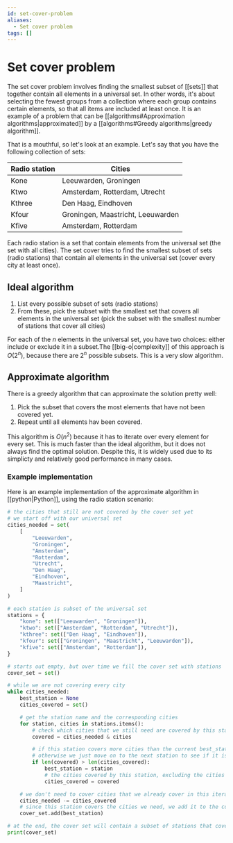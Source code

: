 ```yaml
---
id: set-cover-problem
aliases:
  - Set cover problem
tags: []
---
```


# Set cover problem

The set cover problem involves finding the smallest subset of [[sets]] that together contain all elements in a universal set. In other words, it's about selecting the fewest groups from a collection where each group contains certain elements, so that all items are included at least once. It is an example of a problem that can be [[algorithms#Approximation algorithms|approximated]] by a [[algorithms#Greedy algorithms|greedy algorithm]].

That is a mouthful, so let's look at an example. Let's say that you have the following collection of sets:

| Radio station | Cities                            |
| ------------- | --------------------------------- |
| Kone          | Leeuwarden, Groningen             |
| Ktwo          | Amsterdam, Rotterdam, Utrecht     |
| Kthree        | Den Haag, Eindhoven               |
| Kfour         | Groningen, Maastricht, Leeuwarden |
| Kfive         | Amsterdam, Rotterdam              |

Each radio station is a set that contain elements from the universal set (the set with all cities). The set cover tries to find the smallest subset of sets (radio stations) that contain all elements in the universal set (cover every city at least once).

## Ideal algorithm

1. List every possible subset of sets (radio stations)
2. From these, pick the subset with the smallest set that covers all elements in the universal set (pick the subset with the smallest number of stations that cover all cities)

For each of the $n$ elements in the universal set, you have two choices: either include or exclude it in a subset.The [[big-o|complexity]] of this approach is $O(2^n)$, because there are $2^n$ possible subsets. This is a very slow algorithm.

## Approximate algorithm

There is a greedy algorithm that can approximate the solution pretty well:

1. Pick the subset that covers the most elements that have not been covered yet.
2. Repeat until all elements hav been covered.

This algorithm is $O(n^2)$ because it has to iterate over every element for every set. This is much faster than the ideal algorithm, but it does not always find the optimal solution. Despite this, it is widely used due to its simplicty and relatively good performance in many cases.

### Example implementation

Here is an example implementation of the approximate algorithm in [[python|Python]], using the radio station scenario:

```python
# the cities that still are not covered by the cover set yet
# we start off with our universal set
cities_needed = set(
    [
        "Leeuwarden",
        "Groningen",
        "Amsterdam",
        "Rotterdam",
        "Utrecht",
        "Den Haag",
        "Eindhoven",
        "Maastricht",
    ]
)

# each station is subset of the universal set
stations = {
    "kone": set(["Leeuwarden", "Groningen"]),
    "ktwo": set(["Amsterdam", "Rotterdam", "Utrecht"]),
    "kthree": set(["Den Haag", "Eindhoven"]),
    "kfour": set(["Groningen", "Maastricht", "Leeuwarden"]),
    "kfive": set(["Amsterdam", "Rotterdam"]),
}

# starts out empty, but over time we fill the cover set with stations
cover_set = set()

# while we are not covering every city
while cities_needed:
    best_station = None
    cities_covered = set()

    # get the station name and the corresponding cities
    for station, cities in stations.items():
        # check which cities that we still need are covered by this station using a set intersection
        covered = cities_needed & cities

        # if this station covers more cities than the current best_station, it becomes the new best_station
        # otherwise we just move on to the next station to see if it is better
        if len(covered) > len(cities_covered):
            best_station = station
            # the cities covered by this station, excluding the cities we already cover by other stations
            cities_covered = covered

    # we don't need to cover cities that we already cover in this iteration
    cities_needed -= cities_covered
    # since this station covers the cities we need, we add it to the cover set
    cover_set.add(best_station)

# at the end, the cover set will contain a subset of stations that cover the enitre universal set
print(cover_set)
```
